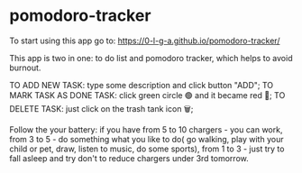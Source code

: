 # pomodoro-tracker

To start using this app go to: https://0-l-g-a.github.io/pomodoro-tracker/ 

This app is two in one: to do list and pomodoro tracker, which helps to avoid burnout. 


TO ADD NEW TASK: type some description and click button "ADD";
TO MARK TASK AS DONE TASK: click green circle 🟢 and it became red 🔴;
TO DELETE TASK: just click on the trash tank icon 🗑;

Follow the your battery: if you have from 5 to 10 chargers - you can work,
                         from 3 to 5 - do something what you like to do( go walking, play with your child or pet, draw, listen to music, do some sports),
                         from 1 to 3 - just try to fall asleep and try don't to reduce chargers under 3rd tomorrow.

